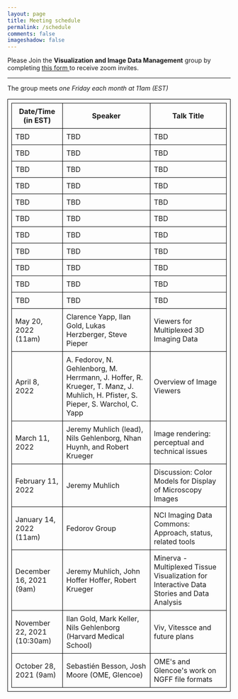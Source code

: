 ```yaml
---
layout: page
title: Meeting schedule
permalink: /schedule
comments: false
imageshadow: false
---
```


<div><span class="h4">Please Join the <b>Visualization and Image Data Management</b> group by completing <a href="https://forms.gle/2NK9YHGAcU5zsmHf8" target="_blank">this form </a> to receive zoom invites.</span></div>

<hr>

The group meets *one Friday each month at 11am (EST)*
<br>

<style>
table, th, td {
  border: 1px solid black;
  padding: 0.5em;
}
</style>
| Date/Time (in EST)     | Speaker                                                  | Talk Title                                                                                |
|------------------------|----------------------------------------------------------|-------------------------------------------------------------------------------------------|
| TBD | TBD                                                      | TBD                                                                                       |
| TBD | TBD                                                      | TBD                                                                                       |
| TBD | TBD                                                      | TBD                                                                                       |
| TBD | TBD                                                      | TBD                                                                                       |
| TBD | TBD                                                      | TBD                                                                                       |
| TBD | TBD                                                      | TBD                                                                                       |
| TBD | TBD                                                      | TBD                                                                                       |
| TBD | TBD                                                      | TBD                                                                                       |
| TBD | TBD                                                      | TBD                                                                                       |
| TBD | TBD                                                      | TBD                                                                                       |
| TBD | TBD                                                      | TBD                                                                                       |
| May 20, 2022 (11am) | Clarence Yapp, Ilan Gold, Lukas Herzberger, Steve Pieper | Viewers for Multiplexed 3D Imaging Data |
| April 8, 2022 | A. Fedorov, N. Gehlenborg, M. Herrmann, J. Hoffer, R. Krueger, T. Manz, J. Muhlich, H. Pfister, S. Pieper, S. Warchol, C. Yapp| Overview of Image Viewers |
| March 11, 2022 | Jeremy Muhlich (lead), Nils Gehlenborg, Nhan Huynh, and Robert Krueger | Image rendering: perceptual and technical issues |
| February 11, 2022 | Jeremy Muhlich | Discussion: Color Models for Display of Microscopy Images         |
| January 14, 2022 (11am) | Fedorov Group  | NCI Imaging Data Commons: Approach, status, related tools|
| December 16, 2021 (9am) | Jeremy Muhlich, John Hoffer Hoffer, Robert Krueger | Minerva - Multiplexed Tissue Visualization for Interactive Data Stories and Data Analysis |
| November 22, 2021 (10:30am) | Ilan Gold, Mark Keller, Nils Gehlenborg (Harvard Medical School) | Viv, Vitessce and future plans                                       |
| October 28, 2021 (9am)       | Sebastién Besson, Josh Moore (OME, Glencoe)             | OME's and Glencoe's work on NGFF file formats         |
